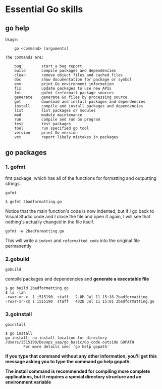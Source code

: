 # Essential Go skills

## go help

```
Usage:

	go <command> [arguments]

The commands are:

	bug         start a bug report
	build       compile packages and dependencies
	clean       remove object files and cached files
	doc         show documentation for package or symbol
	env         print Go environment information
	fix         update packages to use new APIs
	fmt         gofmt (reformat) package sources
	generate    generate Go files by processing source
	get         download and install packages and dependencies
	install     compile and install packages and dependencies
	list        list packages or modules
	mod         module maintenance
	run         compile and run Go program
	test        test packages
	tool        run specified go tool
	version     print Go version
	vet         report likely mistakes in packages
```

## go packages


### 1. gofmt

fmt package, which has all of the functions for formatting and outputting strings.

```
gofmt
```

```
$ gofmt 2badformatting.go
```

Notice that the main function's code is now indented, but if I go back to Visual Studio code and I close the file and open it again, I will see that nothing's actually changed in the file itself.


```
gofmt -w 2badformatting.go 
```

This will write a `indent` and `reformatted code` into the original file  permanently


### 2.gobuild

`gobuild`

compile packages and dependencies and **generate a executable file**

```
$ go build 2badformatting.go
$ ls -lah
-rwxr-xr-x  1 i515190  staff   2.0M Jul 11 15:18 2badformatting
-rwxr-xr-x@ 1 i515190  staff   432B Jul 11 15:01 2badformatting.go
```

### 3.goinstall

`goinstall`

```
$ go install
go install: no install location for directory /Users/i515190/Devops_sap/go_basic/Go_code outside GOPATH
        For more details see: 'go help gopath'
```

**If you type that command without any other information, you'll get this message asking you to type the command go help gopath.** 

**The install command is recommended for compiling more complete applications, but it requires a special directory structure and an environment variable**


       